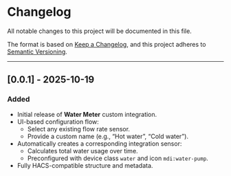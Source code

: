 # Changelog

All notable changes to this project will be documented in this file.

The format is based on [Keep a Changelog](https://keepachangelog.com/en/1.1.0/),
and this project adheres to [Semantic Versioning](https://semver.org/spec/v2.0.0.html).

---

## [0.0.1] - 2025-10-19

### Added

- Initial release of **Water Meter** custom integration.
- UI-based configuration flow:
  - Select any existing flow rate sensor.
  - Provide a custom name (e.g., “Hot water”, “Cold water”).
- Automatically creates a corresponding integration sensor:
  - Calculates total water usage over time.
  - Preconfigured with device class `water` and icon `mdi:water-pump`.
- Fully HACS-compatible structure and metadata.
